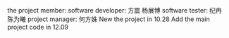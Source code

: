 the project member:
	software developer: 方震 杨展博
	software tester: 纪冉 陈为曦
	project manager: 何方姝
New the project in 10.28
Add the main project code in 12.09

